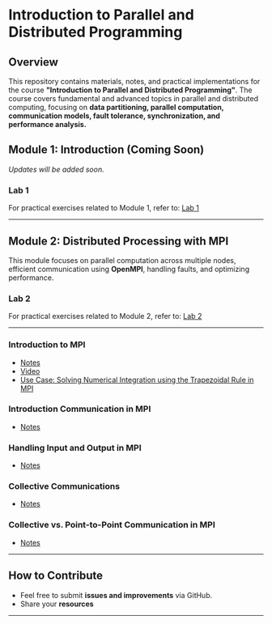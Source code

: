 # **Introduction to Parallel and Distributed Programming**

## **Overview**
This repository contains materials, notes, and practical implementations for the course **"Introduction to Parallel and Distributed Programming"**. The course covers fundamental and advanced topics in parallel and distributed computing, focusing on **data partitioning, parallel computation, communication models, fault tolerance, synchronization, and performance analysis.**

## **Module 1: Introduction (Coming Soon)**
_Updates will be added soon._

### **Lab 1**
For practical exercises related to Module 1, refer to: [Lab 1](https://github.com/sachugowda/pds-bits/blob/main/lab/lab1.md)

---

## **Module 2: Distributed Processing with MPI**
This module focuses on parallel computation across multiple nodes, efficient communication using **OpenMPI**, handling faults, and optimizing performance.

### **Lab 2**
For practical exercises related to Module 2, refer to: [Lab 2](https://github.com/sachugowda/pds-bits/blob/main/lab/lab2.md)

---
### **Introduction to MPI**
- [Notes](https://github.com/sachugowda/pds-bits/blob/main/CS4/01_Intro_MPI.md)
- [Video](https://www.youtube.com/watch?v=AXs5BCectDM&t=330s)
- [Use Case: Solving Numerical Integration using the Trapezoidal Rule in MPI](https://github.com/sachugowda/pds-bits/blob/main/CS4/03_Usecase_MPI%20can%20be%20used%20for%20numerical%20integration.md) 
### **Introduction Communication in MPI**
- [Notes](https://github.com/sachugowda/pds-bits/blob/main/CS4/02_Communication_Intro.md)
### **Handling Input and Output in MPI**
- [Notes](https://github.com/sachugowda/pds-bits/blob/main/CS4/04_input%26output.md)
### **Collective Communications**
- [Notes](https://wgropp.cs.illinois.edu/courses/cs598-s15/lectures/lecture29.pdf)
### **Collective vs. Point-to-Point Communication in MPI**
- [Notes](https://github.com/sachugowda/pds-bits/blob/main/CS4/05_point-to-point_vs_collective.md)


---


## **How to Contribute**
- Feel free to submit **issues and improvements** via GitHub.
- Share your **resources**

---

